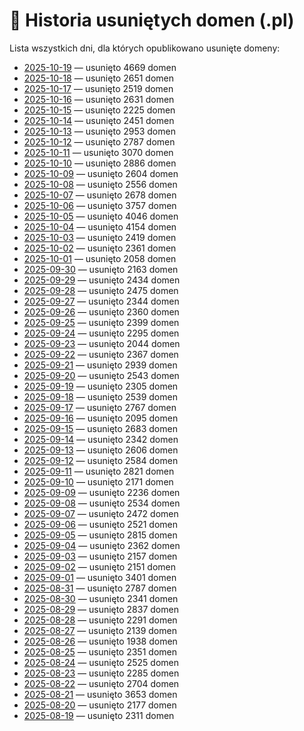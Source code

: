 # 📅 Historia usuniętych domen (.pl)

Lista wszystkich dni, dla których opublikowano usunięte domeny:

- [2025-10-19](./2025-10-19.md) — usunięto 4669 domen
- [2025-10-18](./2025-10-18.md) — usunięto 2651 domen
- [2025-10-17](./2025-10-17.md) — usunięto 2519 domen
- [2025-10-16](./2025-10-16.md) — usunięto 2631 domen
- [2025-10-15](./2025-10-15.md) — usunięto 2225 domen
- [2025-10-14](./2025-10-14.md) — usunięto 2451 domen
- [2025-10-13](./2025-10-13.md) — usunięto 2953 domen
- [2025-10-12](./2025-10-12.md) — usunięto 2787 domen
- [2025-10-11](./2025-10-11.md) — usunięto 3070 domen
- [2025-10-10](./2025-10-10.md) — usunięto 2886 domen
- [2025-10-09](./2025-10-09.md) — usunięto 2604 domen
- [2025-10-08](./2025-10-08.md) — usunięto 2556 domen
- [2025-10-07](./2025-10-07.md) — usunięto 2678 domen
- [2025-10-06](./2025-10-06.md) — usunięto 3757 domen
- [2025-10-05](./2025-10-05.md) — usunięto 4046 domen
- [2025-10-04](./2025-10-04.md) — usunięto 4154 domen
- [2025-10-03](./2025-10-03.md) — usunięto 2419 domen
- [2025-10-02](./2025-10-02.md) — usunięto 2361 domen
- [2025-10-01](./2025-10-01.md) — usunięto 2058 domen
- [2025-09-30](./2025-09-30.md) — usunięto 2163 domen
- [2025-09-29](./2025-09-29.md) — usunięto 2434 domen
- [2025-09-28](./2025-09-28.md) — usunięto 2475 domen
- [2025-09-27](./2025-09-27.md) — usunięto 2344 domen
- [2025-09-26](./2025-09-26.md) — usunięto 2360 domen
- [2025-09-25](./2025-09-25.md) — usunięto 2399 domen
- [2025-09-24](./2025-09-24.md) — usunięto 2295 domen
- [2025-09-23](./2025-09-23.md) — usunięto 2044 domen
- [2025-09-22](./2025-09-22.md) — usunięto 2367 domen
- [2025-09-21](./2025-09-21.md) — usunięto 2939 domen
- [2025-09-20](./2025-09-20.md) — usunięto 2543 domen
- [2025-09-19](./2025-09-19.md) — usunięto 2305 domen
- [2025-09-18](./2025-09-18.md) — usunięto 2539 domen
- [2025-09-17](./2025-09-17.md) — usunięto 2767 domen
- [2025-09-16](./2025-09-16.md) — usunięto 2095 domen
- [2025-09-15](./2025-09-15.md) — usunięto 2683 domen
- [2025-09-14](./2025-09-14.md) — usunięto 2342 domen
- [2025-09-13](./2025-09-13.md) — usunięto 2606 domen
- [2025-09-12](./2025-09-12.md) — usunięto 2584 domen
- [2025-09-11](./2025-09-11.md) — usunięto 2821 domen
- [2025-09-10](./2025-09-10.md) — usunięto 2171 domen
- [2025-09-09](./2025-09-09.md) — usunięto 2236 domen
- [2025-09-08](./2025-09-08.md) — usunięto 2534 domen
- [2025-09-07](./2025-09-07.md) — usunięto 2472 domen
- [2025-09-06](./2025-09-06.md) — usunięto 2521 domen
- [2025-09-05](./2025-09-05.md) — usunięto 2815 domen
- [2025-09-04](./2025-09-04.md) — usunięto 2362 domen
- [2025-09-03](./2025-09-03.md) — usunięto 2157 domen
- [2025-09-02](./2025-09-02.md) — usunięto 2151 domen
- [2025-09-01](./2025-09-01.md) — usunięto 3401 domen
- [2025-08-31](./2025-08-31.md) — usunięto 2787 domen
- [2025-08-30](./2025-08-30.md) — usunięto 2341 domen
- [2025-08-29](./2025-08-29.md) — usunięto 2837 domen
- [2025-08-28](./2025-08-28.md) — usunięto 2291 domen
- [2025-08-27](./2025-08-27.md) — usunięto 2139 domen
- [2025-08-26](./2025-08-26.md) — usunięto 1938 domen
- [2025-08-25](./2025-08-25.md) — usunięto 2351 domen
- [2025-08-24](./2025-08-24.md) — usunięto 2525 domen
- [2025-08-23](./2025-08-23.md) — usunięto 2285 domen
- [2025-08-22](./2025-08-22.md) — usunięto 2704 domen
- [2025-08-21](./2025-08-21.md) — usunięto 3653 domen
- [2025-08-20](./2025-08-20.md) — usunięto 2177 domen
- [2025-08-19](./2025-08-19.md) — usunięto 2311 domen
